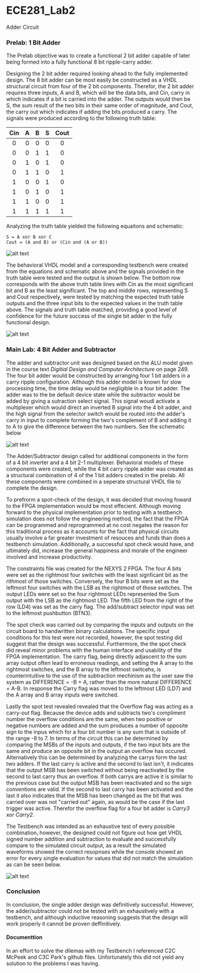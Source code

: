 ECE281_Lab2
===========

Adder Circuit

### Prelab: 1 Bit Adder

The Prelab objective was to create a functional 2 bit adder capable of later being formed into a fully functional
8 bit ripple-carry adder.

Designing the 2 bit adder required looking ahead to the fully implemented design. The 8 bit adder can be most easily be
constructed as a VHDL structural circuit from four of the 2 bit components. Therefor, the 2 bit adder requires three
inputs, A and B, which will be the data bits, and Cin, carry in which indicates if a bit is carried into the adder. The
outputs would then be S, the sum result of the two bits in their same order of magnitude, and Cout, the carry out which
indicates if adding the bits produced a carry. The signals were produced according to the following truth table:

|Cin|A|B|S|Cout|
|:-:|:-:|:-:|:-:|:-:|
|0|0|0|0|0|
|0|0|1|1|0|
|0|1|0|1|0|
|0|1|1|0|1|
|1|0|0|1|0|
|1|0|1|0|1|
|1|1|0|0|1|
|1|1|1|1|1|

Analyzing the truth table yielded the following equaitons and schematic:

    S = A xor B xor C
    Cout = (A and B) or (Cin and (A or B))


![alt text](https://raw2.github.com/IanGoodbody/ECE281_Lab2/master/Full_Adder_Schematic.JPG "Adder Schematic")

The behavioral VHDL model and a corresponding testbench were created from the equations and schematic above and the signals
provided in the truth table were tested and the output is shown below. The bottom row corresponds with the above truth
table lines with Cin as the most significant bit and B as the least significant. The top and middle rows, representing
S and Cout respectively, were tested by matching the expected truth table outputs and the three input bits to the 
expected values in the truth table above. The signals and truth table matched, providing a good level of confidence for
the future success of the single bit adder in the fully functional design.

![alt text](https://raw2.github.com/IanGoodbody/ECE281_Lab2/master/Full_Adder_Signal.JPG "Adder TestBench Signal")

### Main Lab: 4 Bit Adder and Subtractor

The adder and subtractor unit was designed based on the ALU model given in the course text _Digitial Design and Computer
Architecture_ on page 249. The four bit adder would be constructed by arranging four 1 bit adders in a carry ripple 
configuration. Although this adder model is known for slow processing time, the time delay would be negligible in a four
bit adder. The adder was to the be default device state while the subtractor would be added by giving a sutraction 
select signal. This signal woudl activate a multiplexer which would direct an inverted B signal into the 4 bit adder, 
and the high signal from the selector switch would be routed into the adder's carry in input to complete forming the 
two's complement of B and adding it to A to give the difference between the two numbers. See the schematic below

![alt text](https://raw2.github.com/IanGoodbody/ECE281_Lab2/master/Full_Adder_Signal.JPG "Adder/Subtractor Schematic")

The Adder/Subtractor design called for additional components in the form of a 4 bit inverter and a 4 bit 2-1 multiplexer.
Behavioral models of these components were created, while the 4 bit carry ripple adder was created as a structural
combination of 4 of the 1 bit adders created in the prelab. All these components were combined in a seperate structural
VHDL file to complete the design.

To prefrorm a spot-check of the design, it was decided that moving foward to the FPGA implementation would be most
effecient. Although moving forward to the physical implementation prior to testing with a testbench simulation does not
follow the engineering method, the fact that the FPGA can be programmed and reprogrammed at no cost negates the reason for
this traditional process as it accounts for the fact that physical circuits usually involve a far greater investment of 
resouces and funds than does a testbench simulation. Additionally, a successful spot check would have, and ultimately did,
increase the general happiness and morale of the engineer involved and increase productivity.

The constraints file was created for the NEXYS 2 FPGA. The four A bits were set as the rightmost four switches with the
least signficant bit as the rithmost of those switches. Conversely, the four B bits were set as the leftmost four switches
with the LSB as the rightmost of those switches. The output LEDs were set so the four rightmost LEDs represented the Sum
output with the LSB as the rightmost LED. The fifth LED from the right of the row (LD4) was set as the carry flag. The
add/subtract selector input was set to the leftmost pushbutton (BTN3).

The spot check was carried out by comparing the inputs and outputs on the circuit board to handwritten binary calculations.
The specific input conditions for this test were not recorded, however, the spot testing did suggest that the design was 
successful. Furthermore, the the spot check did reveal minor problems with the human interface and usability of the FPGA
implementation. The carry flag, being directly adjascent to the sum array output often lead to erroneous readings, and 
setting the A array to the rightmost switches, and the B array to the leftmost switcehs, is counterintuitive to the use of
the subtraction mechinism as the user saw the system as DIFFERENCE = -B + A, rather than the more natural DIFFERENCE = A-B.
In response the Carry flag was moved to the leftmost LED (LD7) and the A array and B array inputs were switched.

Lastly the spot test revealed revealed that the Overflow flag was acting as a carry-out flag. Because the device adds and
subtracts two's compliment number the overflow conditions are the same, when two positive or negative numbers are added and
the sum produces a number of opposite sign to the inpus which for a four bit number is any sum that is outside of the range
-8 to 7. In terms of the circuit this can be determined by comparing the MSBs of the inputs and outputs, if the two input
bits are the same and produce an opposite bit in the output an overflow has occured. Alternatively this can be determined by
analyzing the carrys form the last two adders. If the last carry is active and the second to last isn't, it indicates that
the output MSB has been switched without being reactivated by the second to last carry thus an overflow. If both carrys are
active it is similar to the previous case but the output MSB has been reactivated and so the sign conventions are valid.
If the second to last carry has been activated and the last it also indicates that the MSB has been changed as the bit that
was carried over was not "carried out" again, as would be the case if the last trigger was active. Therefor the overflow 
flag for a four bit adder is *Carry3 xor Carry2*. 

The Testbench was intended as an exhaustive test of every possible combination, however, the designed could not figure out
how get VHDL signed number addition and subtraction to evaluate and successfully compare to the simulated circuit output,
as a result the simulated waveforms showed the correct resopnses while the console showed an error for every single
evaluation for values that did not match the simulation as can be seen below.

![alt text](https://raw2.github.com/IanGoodbody/ECE281_Lab2/master/Full_Adder_Signal.JPG "After trying different versons of the code with no apparent change the designer got frustrated and gave up before he punched a hole thorugh his monitor.")

### Conclusion

In conclusion, the single adder design was definitively successful. However, the adder/subtractor could not be tested with an
exhaustively with a testbench, and although inductive reasoning suggests that the design will work properly it cannot be proven
deffinitively.

#### Documenttion

In an effort to solve the dilemas with my Testbench I referenced C2C McPeek and C3C Park's github files. Unfortunately this did not
yield any solution to the problems I was having.
